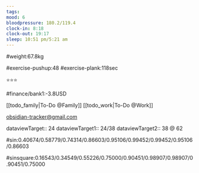 ```yaml
---
tags: 
mood: 6
bloodpressure: 180.2/119.4
clock-in: 8:18
clock-out: 19:17
sleep: 10:51 pm/5:21 am
---
```


#weight:67.8kg

#exercise-pushup:48
#exercise-plank:118sec


⭐⭐⭐

#finance/bank1:-3.8USD

[[todo_family|To-Do @Family]]
[[todo_work|To-Do @Work]]

obsidian-tracker@gmail.com


dataviewTarget:: 24
dataviewTarget1:: 24/38
dataviewTarget2:: 38 @ 62

#sin:0.40674/0.58779/0.74314/0.86603/0.95106/0.99452/0.99452/0.95106/0.86603

#sinsquare:0.16543/0.34549/0.55226/0.75000/0.90451/0.98907/0.98907/0.90451/0.75000

